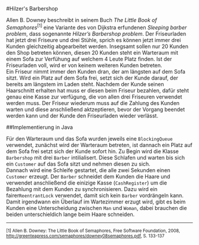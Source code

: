 #Hilzer's Barbershop

Allen B. Downey beschreibt in seinem Buch _The Little Book of Semaphores_<sup>[1]</sup> eine Variante des von Dijkstra erfundenen _Sleeping barber problem_,
dass sogenannte _Hilzer’s Barbershop problem_. Der Friseurladen hat jetzt drei Friseure und drei Stühle, sprich es können jetzt immer drei Kunden gleichzeitig
abgearbeitet werden. Insegsamt sollen nur 20 Kunden den Shop betreten können, diesen 20 Kunden steht ein Warteraum mit einem Sofa zur Verfühung auf welchem 4 
Leute Platz finden. Ist der Friseurladen voll, wird er von keinem weiteren Kunden betreten. <br>
Ein Friseur nimmt immer den Kunden dran, der am längsten auf dem Sofa sitzt. Wird ein Platz auf dem Sofa frei, setzt sich der Kunde darauf, der bereits am
längstem im Laden steht. Nachdem der Kunde seinen Haarschnitt erhalten hat muss er diesen beim Friseur bezahlen, dafür steht genau eine Kasse zur verfügung,
die von allen drei Friseuren verwendet werden muss. Der Friseur wiederum muss auf die Zahlung des Kunden warten und diese anschließend aktzeptieren, bevor der
Vorgang beendet werden kann und der Kunde den Friseurladen wieder verlässt.

##Implementierung in Java

Für den Warteraum und das Sofa wurden jeweils eine <code>BlockingQueue</code> verwendet, zunächst wird der Warteraum betreten, ist dannach ein Platz auf dem Sofa frei
setzt sich der Kunde sofort hin. Zu Begin wird die Klasse <code>Barbershop</code> mit drei <code>Barber</code> intilialisert. Diese Schlafen und warten bis sich ein 
<code>Customer</code> auf das Sofa sitzt und nehmen diesen zu sich. <br>
Dannach wird eine Schleife gestartet, die alle zwei Sekunden einen <code>Customer</code> erzeugt. Der <code>Barber</code> schneidet dem Kunden die Haare und verwendet 
anschließend die einizige Kasse (<code>CashRegister</code>) um die Bezahlung mit dem Kunden zu synchronisieren. Dazu wird ein fairer<code>ReentrantLock</code> verwendet, damit
sich kein <code>Barber</code> vordrängeln kann. Damit irgendwann ein Überlauf im Wartezimmer erzugt wird, gibt es beim Kunden eine Unterscheidung zwischen <code>Man</code> und
<code>Woman</code>, dabei brauchen die beiden unterschieldich lange beim Haare schneiden.
 
---
<small>[1] Allen B. Downey: The Little Book of Semaphores, Free Software Foundation, 2008, http://greenteapress.com/semaphores/downey08semaphores.pdf, S. 133-137</small>